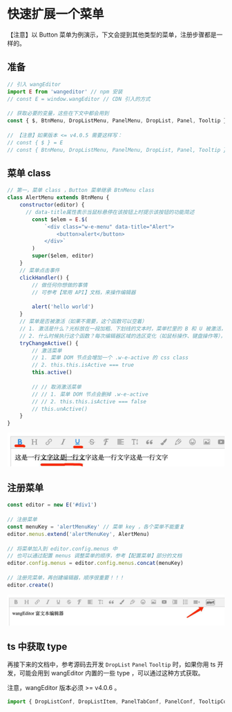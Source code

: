 # 快速扩展一个菜单

【注意】以 Button 菜单为例演示，下文会提到其他类型的菜单，注册步骤都是一样的。

## 准备

```js
// 引入 wangEditor
import E from 'wangeditor' // npm 安装
// const E = window.wangEditor // CDN 引入的方式

// 获取必要的变量，这些在下文中都会用到
const { $, BtnMenu, DropListMenu, PanelMenu, DropList, Panel, Tooltip } = E

// 【注意】如果版本 <= v4.0.5 需要这样写：
// const { $ } = E
// const { BtnMenu, DropListMenu, PanelMenu, DropList, Panel, Tooltip } = E.menuConstructors
```

## 菜单 class

```js
// 第一，菜单 class ，Button 菜单继承 BtnMenu class
class AlertMenu extends BtnMenu {
    constructor(editor) {
      // data-title属性表示当鼠标悬停在该按钮上时提示该按钮的功能简述
        const $elem = E.$(
            `<div class="w-e-menu" data-title="Alert">
                <button>alert</button>
            </div>`
        )
        super($elem, editor)
    }
    // 菜单点击事件
    clickHandler() {
        // 做任何你想做的事情
        // 可参考【常用 API】文档，来操作编辑器

        alert('hello world')
    }
    // 菜单是否被激活（如果不需要，这个函数可以空着）
    // 1. 激活是什么？光标放在一段加粗、下划线的文本时，菜单栏里的 B 和 U 被激活，如下图
    // 2. 什么时候执行这个函数？每次编辑器区域的选区变化（如鼠标操作、键盘操作等），都会触发各个菜单的 tryChangeActive 函数，重新计算菜单的激活状态
    tryChangeActive() {
        // 激活菜单
        // 1. 菜单 DOM 节点会增加一个 .w-e-active 的 css class
        // 2. this.this.isActive === true
        this.active()

        // // 取消激活菜单
        // // 1. 菜单 DOM 节点会删掉 .w-e-active
        // // 2. this.this.isActive === false
        // this.unActive()
    }
}
```

![](../../images/menu-active.png)

## 注册菜单

```js
const editor = new E('#div1')

// 注册菜单
const menuKey = 'alertMenuKey' // 菜单 key ，各个菜单不能重复
editor.menus.extend('alertMenuKey', AlertMenu)

// 将菜单加入到 editor.config.menus 中
// 也可以通过配置 menus 调整菜单的顺序，参考【配置菜单】部分的文档
editor.config.menus = editor.config.menus.concat(menuKey)

// 注册完菜单，再创建编辑器，顺序很重要！！！
editor.create()
```

![](../../images/custom-menu.png)

## ts 中获取 type

再接下来的文档中，参考源码去开发 `DropList` `Panel` `Tooltip` 时，如果你用 ts 开发，可能会用到 wangEditor 内置的一些 type ，可以通过这种方式获取。

注意，wangEditor 版本必须 >= v4.0.6 。

```ts
import { DropListConf, DropListItem, PanelTabConf, PanelConf, TooltipConfItemType } from 'wangeditor'
```
